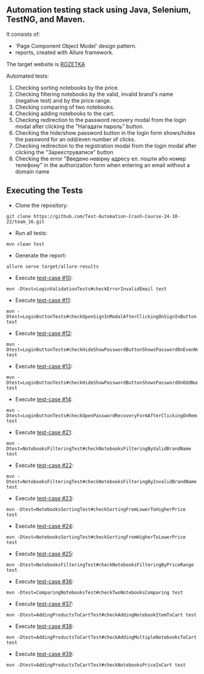 ## Automation testing stack using Java, Selenium, TestNG, and Maven. 
It consists of:
- 'Page Component Object Model' design pattern. 
-  reports, created with Allure framework. 

The target website is [ROZETKA](https://rozetka.com.ua/ua/)

Automated tests:
1. Checking sorting notebooks by the price. 
2. Checking filtering notebooks by the valid, invalid brand's name (negative test) and by the price range.
3. Checking comparing of two notebooks. 
4. Checking adding notebooks to the cart. 
5. Checking redirection to the password recovery modal from the login modal after clicking the "Нагадати пароль" button.
6. Checking the hide/show password button in the login form shows/hides the password for an odd/even number of clicks.
7. Checking redirection to the registration modal from the login modal after clicking the "Зареєструватися" button
8. Checking the error "Введено невірну адресу ел. пошти або номер телефону" in the authorization form when entering an email without a domain name

## Executing the Tests

- Clone the repository:
```shell
git clone https://github.com/Test-Automation-Crash-Course-24-10-22/team_16.git
```
- Run all tests:
```shell
mvn clean test
```
- Generate the report:
```shell
allure serve target/allure-results
```
- Execute [test-case #10](https://github.com/Test-Automation-Crash-Course-24-10-22/team_16/issues/10):
```shell
mvn -Dtest=LoginValidationTests#checkErrorInvalidEmail test
```
- Execute [test-case #11](https://github.com/Test-Automation-Crash-Course-24-10-22/team_16/issues/11):
```shell
mvn -Dtest=LoginButtonTests#checkOpenSignInModalAfterClickingOnSignInButton test
```
- Execute [test-case #12](https://github.com/Test-Automation-Crash-Course-24-10-22/team_16/issues/12):
```shell
mvn -Dtest=LoginButtonTests#checkHideShowPasswordButtonShowsPasswordOnEvenNumberClicks test
```
- Execute [test-case #13](https://github.com/Test-Automation-Crash-Course-24-10-22/team_16/issues/13):
```shell
mvn -Dtest=LoginButtonTests#checkHideShowPasswordButtonShowsPasswordOnOddNumberClicks test
```
- Execute [test-case #14](https://github.com/Test-Automation-Crash-Course-24-10-22/team_16/issues/14):
```shell
mvn -Dtest=LoginButtonTests#checkOpenPasswordRecoveryFormAfterClickingOnRemindPasswordButton test
```
- Execute [test-case #21](https://github.com/Test-Automation-Crash-Course-24-10-22/team_16/issues/21):
```shell
mvn -Dtest=NotebooksFilteringTest#checkNotebooksFilteringByValidBrandName test
```
- Execute [test-case #22](https://github.com/Test-Automation-Crash-Course-24-10-22/team_16/issues/22):
```shell
mvn -Dtest=NotebooksFilteringTest#checkNotebooksFilteringByInvalidBrandName test
```
- Execute [test-case #23](https://github.com/Test-Automation-Crash-Course-24-10-22/team_16/issues/23):
```shell
mvn -Dtest=NotebooksSortingTest#checkSortingFromLowerToHigherPrice test
```
- Execute [test-case #24](https://github.com/Test-Automation-Crash-Course-24-10-22/team_16/issues/24):
```shell
mvn -Dtest=NotebooksSortingTest#checkSortingFromHigherToLowerPrice test
```
- Execute [test-case #25](https://github.com/Test-Automation-Crash-Course-24-10-22/team_16/issues/25):
```shell
mvn -Dtest=NotebooksFilteringTest#checkNotebooksFilteringByPriceRange test
```
- Execute [test-case #36](https://github.com/Test-Automation-Crash-Course-24-10-22/team_16/issues/36):
```shell
mvn -Dtest=ComparingNotebooksTest#checkTwoNotebooksComparing test
```
- Execute [test-case #37](https://github.com/Test-Automation-Crash-Course-24-10-22/team_16/issues/37):
```shell
mvn -Dtest=AddingProductsToCartTest#checkAddingNotebookItemToCart test
```
- Execute [test-case #38](https://github.com/Test-Automation-Crash-Course-24-10-22/team_16/issues/38):
```shell
mvn -Dtest=AddingProductsToCartTest#checkAddingMultipleNotebooksToCart test
```
- Execute [test-case #39](https://github.com/Test-Automation-Crash-Course-24-10-22/team_16/issues/39):
```shell
mvn -Dtest=AddingProductsToCartTest#checkNotebooksPriceInCart test
```
